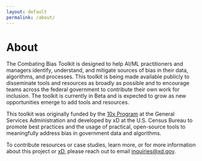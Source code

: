 ```yaml
---
layout: default
permalink: /about/
---
```


# About
The Combating Bias Toolkit is designed to help AI/ML practitioners and managers identify,
understand, and mitigate sources of bias in their data, algorithms, and processes. This toolkit
is being made available publicly to disseminate tools and resources as broadly as possible
and to encourage teams across the federal government to contribute their own work for
inclusion. The toolkit is currently in Beta and is expected to grow as new opportunities emerge
to add tools and resources.

This toolkit was originally funded by the <a href="https://10x.gsa.gov" target="_blank">10x Program</a> at the General Services Administration and developed by xD at the U.S. Census Bureau to promote best practices and the usage of
practical, open-source tools to meaningfully address bias in government data and algorithms.

To contribute resources or case studies, learn more, or for more information about this
project or [xD](https://www.xd.gov), please reach out to email [inquiries@xd.gov](mailto:inquiries@xd.gov).